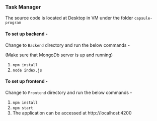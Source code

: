 ### Task Manager


The source code is located at Desktop in VM under the folder `capsule-program`
#### To set up backend -

Change to `Backend` directory and run the below commands -

(Make sure that MongoDb server is up and running)
1. `npm install`
2. `node index.js`

#### To set up frontend -

Change to `Frontend` directory and run the below commands -

1. `npm install`
2. `npm start`
3. The application can be accessed at http://localhost:4200